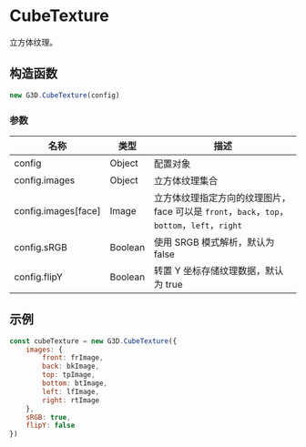 # CubeTexture

立方体纹理。

## 构造函数

```javascript
new G3D.CubeTexture(config)
```

### 参数

| 名称                | 类型    | 描述                                                                                        |
| ------------------- | ------- | ------------------------------------------------------------------------------------------- |
| config              | Object  | 配置对象                                                                                    |
| config.images       | Object  | 立方体纹理集合                                                                              |
| config.images[face] | Image   | 立方体纹理指定方向的纹理图片，face 可以是 `front`，`back`，`top`，`bottom`，`left`，`right` |
| config.sRGB         | Boolean | 使用 SRGB 模式解析，默认为 false                                                            |
| config.flipY        | Boolean | 转置 Y 坐标存储纹理数据，默认为 true                                                        |

## 示例

```javascript
const cubeTexture = new G3D.CubeTexture({
    images: {
        front: frImage,
        back: bkImage,
        top: tpImage,
        bottom: btImage,
        left: lfImage,
        right: rtImage
    },
    sRGB: true,
    flipY: false
})
```